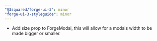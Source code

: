 ```yaml
---
"@3squared/forge-ui-3": minor
"forge-ui-3-styleguide": minor
---
```


- Add size prop to ForgeModal, this will allow for a modals width to be made bigger or smaller.
